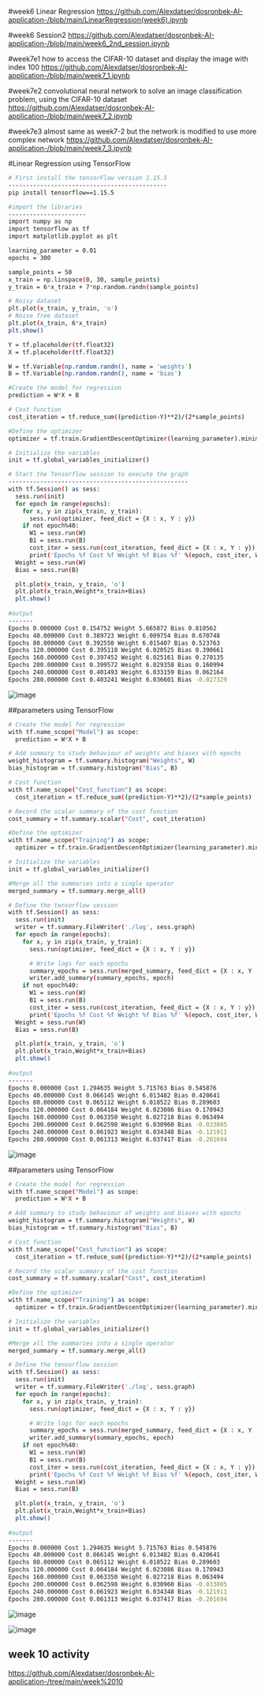 #week6 Linear Regression 
https://github.com/Alexdatser/dosronbek-AI-application-/blob/main/LinearRegression(week6).ipynb

#week6 Session2
https://github.com/Alexdatser/dosronbek-AI-application-/blob/main/week6_2nd_session.ipynb

#week7e1 how to access the CIFAR-10 dataset and display the image with index 100
https://github.com/Alexdatser/dosronbek-AI-application-/blob/main/week7_1.ipynb

#week7e2   convolutional neural network to solve an image classification problem, using the CIFAR-10 dataset
https://github.com/Alexdatser/dosronbek-AI-application-/blob/main/week7_2.ipynb

#week7e3 almost same as week7-2 but the network is modified to use more complex network
https://github.com/Alexdatser/dosronbek-AI-application-/blob/main/week7_3.ipynb


#Linear Regression using TensorFlow

```bash
# First install the tensorFlow version 1.15.5
---------------------------------------------
pip install tensorflow==1.15.5

#import the libraries
----------------------
import numpy as np
import tensorflow as tf
import matplotlib.pyplot as plt

learning_parameter = 0.01
epochs = 300

sample_points = 50
x_train = np.linspace(0, 30, sample_points)
y_train = 6*x_train + 7*np.random.randn(sample_points)

# Noisy dataset
plt.plot(x_train, y_train, 'o')
# Noise free dataset 
plt.plot(x_train, 6*x_train)
plt.show()

Y = tf.placeholder(tf.float32)
X = tf.placeholder(tf.float32)

W = tf.Variable(np.random.randn(), name = 'weights')
B = tf.Variable(np.random.randn(), name = 'bias')

#Create the model for regression
prediction = W*X + B

# Cost function
cost_iteration = tf.reduce_sum((prediction-Y)**2)/(2*sample_points)

#Define the optimizer
optimizer = tf.train.GradientDescentOptimizer(learning_parameter).minimize(cost_iteration)

# Initialize the variables
init = tf.global_variables_initializer()

# Start the Tensorflow session to execute the graph
---------------------------------------------------
with tf.Session() as sess:
  sess.run(init)
  for epoch in range(epochs):
    for x, y in zip(x_train, y_train):
      sess.run(optimizer, feed_dict = {X : x, Y : y})
    if not epoch%40:
      W1 = sess.run(W)
      B1 = sess.run(B)
      cost_iter = sess.run(cost_iteration, feed_dict = {X : x, Y : y})
      print('Epochs %f Cost %f Weight %f Bias %f' %(epoch, cost_iter, W1, B1))
  Weight = sess.run(W)
  Bias = sess.run(B)

  plt.plot(x_train, y_train, 'o')
  plt.plot(x_train,Weight*x_train+Bias)
  plt.show()
  
#output
-------
Epochs 0.000000 Cost 0.154752 Weight 5.665872 Bias 0.810562
Epochs 40.000000 Cost 0.389723 Weight 6.009754 Bias 0.670748
Epochs 80.000000 Cost 0.392550 Weight 6.015407 Bias 0.523763
Epochs 120.000000 Cost 0.395118 Weight 6.020525 Bias 0.390661
Epochs 160.000000 Cost 0.397452 Weight 6.025161 Bias 0.270135
Epochs 200.000000 Cost 0.399572 Weight 6.029358 Bias 0.160994
Epochs 240.000000 Cost 0.401493 Weight 6.033159 Bias 0.062164
Epochs 280.000000 Cost 0.403241 Weight 6.036601 Bias -0.027329
```
![image](https://user-images.githubusercontent.com/81208782/197143098-a410ae18-02ed-4b0e-9620-1fed9303af17.png)

##parameters using TensorFlow
```bash
# Create the model for regression
with tf.name_scope("Model") as scope:
  prediction = W*X + B

# Add summary to study behaviour of weights and biases with epochs
weight_histogram = tf.summary.histogram("Weights", W)
bias_histogram = tf.summary.histogram("Bias", B)

# Cost function
with tf.name_scope("Cost_function") as scope:
  cost_iteration = tf.reduce_sum((prediction-Y)**2)/(2*sample_points)

# Record the scalar summary of the cost function
cost_summary = tf.summary.scalar("Cost", cost_iteration)

#Define the optimizer
with tf.name_scope("Training") as scope:
  optimizer = tf.train.GradientDescentOptimizer(learning_parameter).minimize(cost_iteration)

# Initialize the variables
init = tf.global_variables_initializer()

#Merge all the summaries into a single operator
merged_summary = tf.summary.merge_all()

# Define the tensorflow session
with tf.Session() as sess:
  sess.run(init)
  writer = tf.summary.FileWriter('./log', sess.graph)
  for epoch in range(epochs):
    for x, y in zip(x_train, y_train):
      sess.run(optimizer, feed_dict = {X : x, Y : y})

      # Write logs for each epochs
      summary_epochs = sess.run(merged_summary, feed_dict = {X : x, Y : y})
      writer.add_summary(summary_epochs, epoch)
    if not epoch%40:
      W1 = sess.run(W)
      B1 = sess.run(B)
      cost_iter = sess.run(cost_iteration, feed_dict = {X : x, Y : y})
      print('Epochs %f Cost %f Weight %f Bias %f' %(epoch, cost_iter, W1, B1))
  Weight = sess.run(W)
  Bias = sess.run(B)

  plt.plot(x_train, y_train, 'o')
  plt.plot(x_train,Weight*x_train+Bias)
  plt.show()
  
#output
-------
Epochs 0.000000 Cost 1.294635 Weight 5.715763 Bias 0.545876
Epochs 40.000000 Cost 0.066145 Weight 6.013482 Bias 0.420641
Epochs 80.000000 Cost 0.065112 Weight 6.018522 Bias 0.289603
Epochs 120.000000 Cost 0.064184 Weight 6.023086 Bias 0.170943
Epochs 160.000000 Cost 0.063350 Weight 6.027218 Bias 0.063494
Epochs 200.000000 Cost 0.062598 Weight 6.030960 Bias -0.033805
Epochs 240.000000 Cost 0.061923 Weight 6.034348 Bias -0.121911
Epochs 280.000000 Cost 0.061313 Weight 6.037417 Bias -0.201694
```
![image](https://user-images.githubusercontent.com/81208782/197143819-681573ce-448c-4587-bfe2-95b0136f2a37.png)

##parameters using TensorFlow
```bash
# Create the model for regression
with tf.name_scope("Model") as scope:
  prediction = W*X + B

# Add summary to study behaviour of weights and biases with epochs
weight_histogram = tf.summary.histogram("Weights", W)
bias_histogram = tf.summary.histogram("Bias", B)

# Cost function
with tf.name_scope("Cost_function") as scope:
  cost_iteration = tf.reduce_sum((prediction-Y)**2)/(2*sample_points)

# Record the scalar summary of the cost function
cost_summary = tf.summary.scalar("Cost", cost_iteration)

#Define the optimizer
with tf.name_scope("Training") as scope:
  optimizer = tf.train.GradientDescentOptimizer(learning_parameter).minimize(cost_iteration)

# Initialize the variables
init = tf.global_variables_initializer()

#Merge all the summaries into a single operator
merged_summary = tf.summary.merge_all()

# Define the tensorflow session
with tf.Session() as sess:
  sess.run(init)
  writer = tf.summary.FileWriter('./log', sess.graph)
  for epoch in range(epochs):
    for x, y in zip(x_train, y_train):
      sess.run(optimizer, feed_dict = {X : x, Y : y})

      # Write logs for each epochs
      summary_epochs = sess.run(merged_summary, feed_dict = {X : x, Y : y})
      writer.add_summary(summary_epochs, epoch)
    if not epoch%40:
      W1 = sess.run(W)
      B1 = sess.run(B)
      cost_iter = sess.run(cost_iteration, feed_dict = {X : x, Y : y})
      print('Epochs %f Cost %f Weight %f Bias %f' %(epoch, cost_iter, W1, B1))
  Weight = sess.run(W)
  Bias = sess.run(B)

  plt.plot(x_train, y_train, 'o')
  plt.plot(x_train,Weight*x_train+Bias)
  plt.show()
  
#output
-------
Epochs 0.000000 Cost 1.294635 Weight 5.715763 Bias 0.545876
Epochs 40.000000 Cost 0.066145 Weight 6.013482 Bias 0.420641
Epochs 80.000000 Cost 0.065112 Weight 6.018522 Bias 0.289603
Epochs 120.000000 Cost 0.064184 Weight 6.023086 Bias 0.170943
Epochs 160.000000 Cost 0.063350 Weight 6.027218 Bias 0.063494
Epochs 200.000000 Cost 0.062598 Weight 6.030960 Bias -0.033805
Epochs 240.000000 Cost 0.061923 Weight 6.034348 Bias -0.121911
Epochs 280.000000 Cost 0.061313 Weight 6.037417 Bias -0.201694
```
![image](https://user-images.githubusercontent.com/81208782/197144257-85947e63-d43b-4c4b-b5c7-b00073ce826f.png)

![image](https://user-images.githubusercontent.com/81208782/197144390-f43e092e-1e4f-481a-a6e1-4763a389805a.png)

## week 10 activity
https://github.com/Alexdatser/dosronbek-AI-application-/tree/main/week%2010
